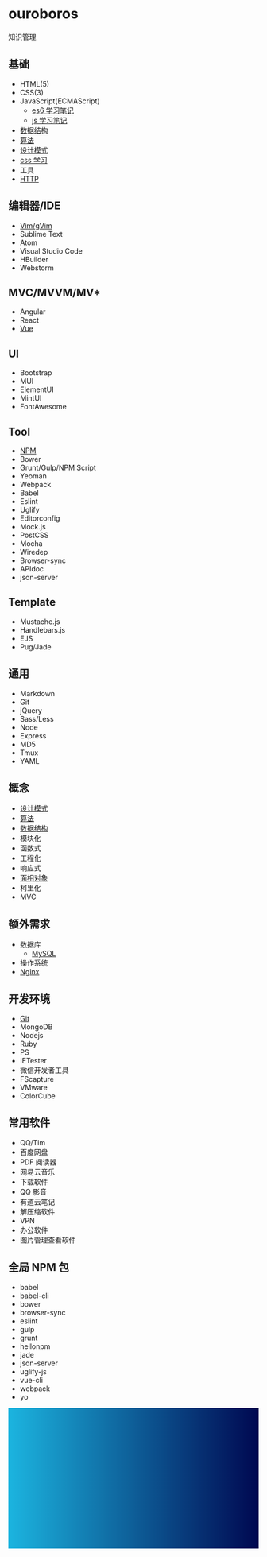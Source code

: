 # ouroboros

知识管理

## 基础

-   HTML(5)
-   CSS(3)
-   JavaScript(ECMAScript)
    -   [es6 学习笔记](/docs/js/es6/index.md)
    -   [js 学习笔记](/docs/js/es5/index.md)
-   [数据结构](/docs/structure/index.md)
-   [算法](/docs/algorithm/index.md)
-   [设计模式](/docs/pattern/index.md)
-   [css 学习](/docs/css/index.md)
-   工具
-   [HTTP](/docs/http/index.md)

## 编辑器/IDE

-   [Vim/gVim](/docs/vim/index.md)
-   Sublime Text
-   Atom
-   Visual Studio Code
-   HBuilder
-   Webstorm

## MVC/MVVM/MV\*

-   Angular
-   React
-   [Vue](/docs/vue/index.md)

## UI

-   Bootstrap
-   MUI
-   ElementUI
-   MintUI
-   FontAwesome

## Tool

-   [NPM](https://www.npmjs.com/)
-   Bower
-   Grunt/Gulp/NPM Script
-   Yeoman
-   Webpack
-   Babel
-   Eslint
-   Uglify
-   Editorconfig
-   Mock.js
-   PostCSS
-   Mocha
-   Wiredep
-   Browser-sync
-   APIdoc
-   json-server

## Template

-   Mustache.js
-   Handlebars.js
-   EJS
-   Pug/Jade

## 通用

-   Markdown
-   Git
-   jQuery
-   Sass/Less
-   Node
-   Express
-   MD5
-   Tmux
-   YAML

## 概念

-   [设计模式](/docs/pattern/index.md)
-   [算法](/docs/algorithm/index.md)
-   [数据结构](/docs/structure/index.md)
-   模块化
-   函数式
-   工程化
-   响应式
-   [面相对象](/docs/oo/index.md)
-   柯里化
-   MVC

## 额外需求

-   数据库
    -   [MySQL](/docs/mysql/index.md)
-   操作系统
-   [Nginx](docs/nginx/index.md)

## 开发环境

-   [Git](docs/git/index.md)
-   MongoDB
-   Nodejs
-   Ruby
-   PS
-   IETester
-   微信开发者工具
-   FScapture
-   VMware
-   ColorCube

## 常用软件

-   QQ/Tim
-   百度网盘
-   PDF 阅读器
-   网易云音乐
-   下载软件
-   QQ 影音
-   有道云笔记
-   解压缩软件
-   VPN
-   办公软件
-   图片管理查看软件

## 全局 NPM 包

-   babel
-   babel-cli
-   bower
-   browser-sync
-   eslint
-   gulp
-   grunt
-   hellonpm
-   jade
-   json-server
-   uglify-js
-   vue-cli
-   webpack
-   yo

![cool-background](/images/cool-background.png)
